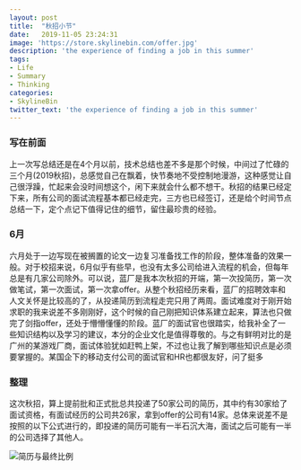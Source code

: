 ```yaml
---
layout: post
title:  "秋招小节"
date:   2019-11-05 23:24:31
image: 'https://store.skylinebin.com/offer.jpg'
description: 'the experience of finding a job in this summer'
tags:
- Life
- Summary
- Thinking
categories:
- SkylineBin
twitter_text: 'the experience of finding a job in this summer'
---  
```


### 写在前面   

上一次写总结还是在4个月以前，技术总结也差不多是那个时候，中间过了忙碌的三个月(2019秋招)，总感觉自己在飘着，快节奏地不受控制地漫游，这种感觉让自己很浮躁，忙起来会没时间想这个，闲下来就会什么都不想干。秋招的结果已经定下来，所有公司的面试流程基本都已经走完，三方也已经签订，还是给个时间节点总结一下，定个点记下值得记住的细节，留住最珍贵的经验。



### 6月  

六月处于一边写现在被搁置的论文一边复习准备找工作的阶段，整体准备的效果一般。对于校招来说，6月似乎有些早，也没有太多公司给进入流程的机会，但每年总是有几家公司除外。可以说，蓝厂是我本次秋招的开端，第一次投简历，第一次做笔试，第一次面试，第一次拿offer。从整个秋招经历来看，蓝厂的招聘效率和人文关怀是比较高的了，从投递简历到流程走完只用了两周。面试难度对于刚开始求职的我来说差不多刚刚好，这个时候的自己刚把知识体系建立起来，算法也只做完了剑指offer，还处于懵懵懂懂的阶段。蓝厂的面试官也很踏实，给我补全了一些知识结构以及学习的建议，本分的企业文化是值得尊敬的。与之有鲜明对比的是广州的某游戏厂商，面试体验犹如赶鸭上架，不过也让我了解到哪些知识点是必须要掌握的。某国企下的移动支付公司的面试官和HR也都很友好，问了挺多





### 整理  

这次秋招，算上提前批和正式批总共投递了50家公司的简历，其中约有30家给了面试资格，有面试经历的公司共26家，拿到offer的公司有14家。总体来说差不是按照的以下公式进行的，即投递的简历可能有一半石沉大海，面试之后可能有一半的公司选择了其他人。

![简历与最终比例](http://latex.codecogs.com/png.latex?1\rightarrow1*\frac{1}{2}\rightarrow\frac{1}{2}*\frac{1}{2})  









